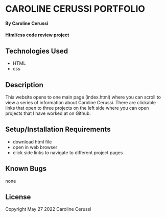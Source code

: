 # CAROLINE CERUSSI PORTFOLIO

#### By Caroline Cerussi

#### Html/css code review project

## Technologies Used

* HTML
* css

## Description

This website opens to one main page (index.html) where you can scroll to view a series of information about Caroline Cerussi. There are clickable links that open to three projects on the left side where you can open projects that I have worked at on Github.

## Setup/Installation Requirements

* download html file
* open in web browser
* click side links to navigate to different project pages

## Known Bugs

none

## License


Copyright May 27 2022 Caroline Cerussi